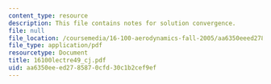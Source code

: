 ```yaml
---
content_type: resource
description: This file contains notes for solution convergence.
file: null
file_location: /coursemedia/16-100-aerodynamics-fall-2005/aa6350eeed2785870cfd30c1b2cef9ef_16100lectre49_cj.pdf
file_type: application/pdf
resourcetype: Document
title: 16100lectre49_cj.pdf
uid: aa6350ee-ed27-8587-0cfd-30c1b2cef9ef
---
```

